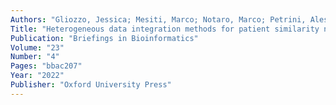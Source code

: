 ```yaml
---
Authors: "Gliozzo, Jessica; Mesiti, Marco; Notaro, Marco; Petrini, Alessandro; Patak, Alex; Puertas-Gallardo, Antonio; Paccanaro, Alberto; Valentini, Giorgio; Casiraghi, Elena;"
Title: "Heterogeneous data integration methods for patient similarity networks"
Publication: "Briefings in Bioinformatics"
Volume: "23"
Number: "4"
Pages: "bbac207"
Year: "2022"
Publisher: "Oxford University Press"
---
```

